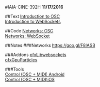 #IAIA-CINE-392H
**11/17/2016**

##Text
[Introduction to OSC](http://opensoundcontrol.org/introduction-osc)  
[Introduction to WebSockets](http://blog.teamtreehouse.com/an-introduction-to-websockets) 

##Code
[Networks: OSC](../c++/034_Network_OSC)  
[Networks: WebSocket](../c++/034_Network_WebSocket)

##Notes
###Networks
https://goo.gl/F8lASB

###Addons
[ofxLibwebsockets](https://github.com/robotconscience/ofxLibwebsockets)  
[ofxGpuParticles](https://github.com/neilmendoza/ofxGpuParticles)

###Tools  
[Control (OSC + MIDI) Android](https://play.google.com/store/apps/details?id=com.charlieroberts.Control&hl=en)  
[Control (OSC + MIDI)iOS](https://itunes.apple.com/us/app/control-osc-+-midi/id413224747?mt=8)